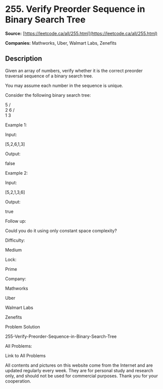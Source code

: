 # 255. Verify Preorder Sequence in Binary Search Tree

**Source:** [https://leetcode.ca/all/255.html](https://leetcode.ca/all/255.html)

**Companies:** Mathworks, Uber, Walmart Labs, Zenefits

## Description

Given an array of numbers, verify whether it is the correct preorder traversal sequence of a
        binary search tree.

You may assume each number in the sequence is unique.

Consider the following binary search tree:

5
    / \
   2   6
  / \
 1   3

Example 1:

Input:

[5,2,6,1,3]

Output:

false

Example 2:

Input:

[5,2,1,3,6]

Output:

true

Follow up:

Could you do it using only constant space complexity?

Difficulty:

Medium

Lock:

Prime

Company:

Mathworks

Uber

Walmart Labs

Zenefits

Problem Solution

255-Verify-Preorder-Sequence-in-Binary-Search-Tree

All Problems:

Link to All Problems

All contents and pictures on this website come from the Internet and are updated regularly every week. They are for personal study and research only, and should not be used for commercial purposes. Thank you for your cooperation.

